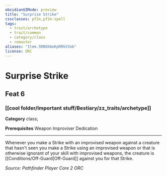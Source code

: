 ```yaml
---
obsidianUIMode: preview
title: "Surprise Strike"
cssclasses: pf2e,pf2e-spell
tags:
  - trait/archetype
  - trait/common
  - category/class
  - remaster
aliases: "Item.5RB0XAoKpRRkV3ob"
license: ORC
---
```

# Surprise Strike
## Feat 6
### [[cool folder/Important stuff/Bestiary/zz_traits/archetype]]

**Category** class; 



**Prerequisites** Weapon Improviser Dedication
* * *
Whenever you make a Strike with an improvised weapon against a creature that hasn't seen you make a Strike using an improvised weapon or that is otherwise ignorant of your skill with improvised weapons, the creature is [[Conditions/Off-Guard|Off-Guard]] against you for that Strike.

*Source: Pathfinder Player Core 2*
*ORC*